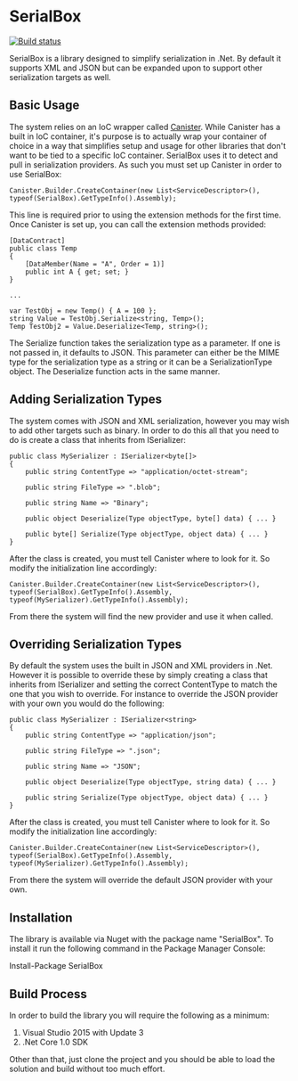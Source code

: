 # SerialBox

[![Build status](https://ci.appveyor.com/api/projects/status/3q7rqlaju498yw7s?svg=true)](https://ci.appveyor.com/project/JaCraig/serialbox)

SerialBox is a library designed to simplify serialization in .Net. By default it supports XML and JSON but can be expanded upon to support other serialization targets as well.

## Basic Usage

The system relies on an IoC wrapper called [Canister](https://github.com/JaCraig/Canister). While Canister has a built in IoC container, it's purpose is to actually wrap your container of choice in a way that simplifies setup and usage for other libraries that don't want to be tied to a specific IoC container. SerialBox uses it to detect and pull in serialization providers. As such you must set up Canister in order to use SerialBox:

    Canister.Builder.CreateContainer(new List<ServiceDescriptor>(), typeof(SerialBox).GetTypeInfo().Assembly);
	
This line is required prior to using the extension methods for the first time. Once Canister is set up, you can call the extension methods provided:

    [DataContract]
    public class Temp
    {
        [DataMember(Name = "A", Order = 1)]
        public int A { get; set; }
    }
    
    ...
    
    var TestObj = new Temp() { A = 100 };
    string Value = TestObj.Serialize<string, Temp>();
    Temp TestObj2 = Value.Deserialize<Temp, string>();
	
The Serialize function takes the serialization type as a parameter. If one is not passed in, it defaults to JSON. This parameter can either be the MIME type for the serialization type as a string or it can be a SerializationType object. The Deserialize function acts in the same manner.

## Adding Serialization Types

The system comes with JSON and XML serialization, however you may wish to add other targets such as binary. In order to do this all that you need to do is create a class that inherits from ISerializer<T>:

    public class MySerializer : ISerializer<byte[]>
    {
        public string ContentType => "application/octet-stream";
		
		public string FileType => ".blob";
		
		public string Name => "Binary";
		
		public object Deserialize(Type objectType, byte[] data) { ... }
		
		public byte[] Serialize(Type objectType, object data) { ... }
    }
	
After the class is created, you must tell Canister where to look for it. So modify the initialization line accordingly:

    Canister.Builder.CreateContainer(new List<ServiceDescriptor>(), typeof(SerialBox).GetTypeInfo().Assembly, typeof(MySerializer).GetTypeInfo().Assembly);
	
From there the system will find the new provider and use it when called.

## Overriding Serialization Types

By default the system uses the built in JSON and XML providers in .Net. However it is possible to override these by simply creating a class that inherits from ISerializer<T> and setting the correct ContentType to match the one that you wish to override. For instance to override the JSON provider with your own you would do the following:

    public class MySerializer : ISerializer<string>
    {
        public string ContentType => "application/json";
		
		public string FileType => ".json";
		
		public string Name => "JSON";
		
		public object Deserialize(Type objectType, string data) { ... }
		
		public string Serialize(Type objectType, object data) { ... }
    }
	
After the class is created, you must tell Canister where to look for it. So modify the initialization line accordingly:

    Canister.Builder.CreateContainer(new List<ServiceDescriptor>(), typeof(SerialBox).GetTypeInfo().Assembly, typeof(MySerializer).GetTypeInfo().Assembly);
	
From there the system will override the default JSON provider with your own.

## Installation

The library is available via Nuget with the package name "SerialBox". To install it run the following command in the Package Manager Console:

Install-Package SerialBox

## Build Process

In order to build the library you will require the following as a minimum:

1. Visual Studio 2015 with Update 3
2. .Net Core 1.0 SDK

Other than that, just clone the project and you should be able to load the solution and build without too much effort.